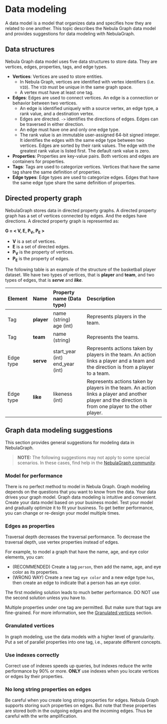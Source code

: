 # Data modeling

A data model is a model that organizes data and specifies how they are related to one another. This topic describes the Nebula Graph data model and provides suggestions for data modeling with NebulaGraph.

## Data structures

Nebula Graph data model uses five data structures to store data. They are vertices, edges, properties, tags, and edge types.

- **Vertices**: Vertices are used to store entities.
  - In Nebula Graph, vertices are identified with vertex identifiers (i.e. `VID`). The `VID` must be unique in the same graph space.
  - A vertex must have at least one tag.
- **Edges**: Edges are used to connect vertices. An edge is a connection or behavior between two vertices.
  - An edge is identified uniquely with a source vertex, an edge type, a rank value, and a destination vertex.
  - Edges are directed. `->` identifies the directions of edges. Edges can be traversed in either direction.
  - An edge must have one and only one edge type.
  - The rank value is an immutable user-assigned 64-bit signed integer. It identifies the edges with the same edge type between two vertices. Edges are sorted by their rank values. The edge with the greatest rank value is listed first. The default rank value is zero.
- **Properties**: Properties are key-value pairs. Both vertices and edges are containers for properties.
- **Tags**: Tags are used to categorize vertices. Vertices that have the same tag share the same definition of properties.
- **Edge types**: Edge types are used to categorize edges. Edges that have the same edge type share the same definition of properties.

## Directed property graph

NebulaGraph stores data in directed property graphs. A directed property graph has a set of vertices connected by edges. And the edges have directions. A directed property graph is represented as:

**G = < V, E, P<sub>V</sub>, P<sub>E</sub> >**

- **V** is a set of vertices.
- **E** is a set of directed edges.
- **P<sub>V</sub>** is the property of vertices.
- **P<sub>E</sub>** is the property of edges.

The following table is an example of the structure of the basketball player dataset. We have two types of vertices, that is **player** and **team**, and two types of edges, that is **_serve_** and **_like_**.

| Element  | Name  | Property name (Data type)  |  Description  |
| :---  | :---  | :---  | :---  |
| Tag  | **player**  | name (string) <br> age (int) | Represents players in the team.   |
| Tag  | **team** | name (string)  | Represents the teams.
| Edge type | **serve**  | start_year (int) <br /> end_year (int) |  Represents actions taken by players in the team. An action links a player and a team and the direction is from a player to a team. |
| Edge type | **like**  | likeness (int) | Represents actions taken by players in the team. An action links a player and another player and the direction is from one player to the other player. |

## Graph data modeling suggestions

This section provides general suggestions for modeling data in NebulaGraph.

> **NOTE:** The following suggestions may not apply to some special scenarios. In these cases, find help in the [NebulaGraph community](https://discuss.nebula-graph.io/).

### Model for performance

There is no perfect method to model in Nebula Graph. Graph modeling depends on the questions that you want to know from the data. Your data drives your graph model. Graph data modeling is intuitive and convenient. Create your data model based on your business model. Test your model and gradually optimize it to fit your business. To get better performance, you can change or re-design your model multiple times.

### Edges as properties

Traversal depth decreases the traversal performance. To decrease the traversal depth, use vertex properties instead of edges.

For example, to model a graph that have the name, age, and eye color elements, you can:

- (RECOMMENDED) Create a tag `person`, then add the name, age, and eye color as its properties.
- (WRONG WAY) Create a new tag `eye color` and a new edge type `has`, then create an edge to indicate that a person has an eye color.

The first modeling solution leads to much better performance. DO NOT use the second solution unless you have to.

Multiple properties under one tag are permitted. But make sure that tags are fine-grained. For more information, see the [Granulated vertices](#granulated_vertices) section.

### Granulated vertices

In graph modeling, use the data models with a higher level of granularity. Put a set of parallel properties into one tag, i.e., separate different concepts.

### Use indexes correctly

Correct use of indexes speeds up queries, but indexes reduce the write performance by 90% or more. **ONLY** use indexes when you locate vertices or edges by their properties.

### No long string properties on edges

Be careful when you create long string properties for edges. Nebula Graph supports storing such properties on edges. But note that these properties are stored both in the outgoing edges and the incoming edges. Thus be careful with the write amplification.
